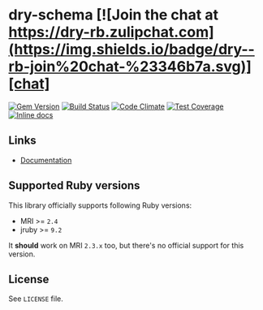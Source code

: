 [gem]: https://rubygems.org/gems/dry-schema
[travis]: https://travis-ci.org/dry-rb/dry-schema
[codeclimate]: https://codeclimate.com/github/dry-rb/dry-schema
[chat]: https://dry-rb.zulipchat.com
[inchpages]: http://inch-ci.org/github/dry-rb/dry-schema

# dry-schema [![Join the chat at https://dry-rb.zulipchat.com](https://img.shields.io/badge/dry--rb-join%20chat-%23346b7a.svg)][chat]

[![Gem Version](https://badge.fury.io/rb/dry-schema.svg)][gem]
[![Build Status](https://travis-ci.org/dry-rb/dry-schema.svg?branch=master)][travis]
[![Code Climate](https://codeclimate.com/github/dry-rb/dry-schema/badges/gpa.svg)][codeclimate]
[![Test Coverage](https://codeclimate.com/github/dry-rb/dry-schema/badges/coverage.svg)][codeclimate]
[![Inline docs](http://inch-ci.org/github/dry-rb/dry-schema.svg?branch=master)][inchpages]

## Links

* [Documentation](http://dry-rb.org/gems/dry-schema)

## Supported Ruby versions

This library officially supports following Ruby versions:

* MRI >= `2.4`
* jruby >= `9.2`

It **should** work on MRI `2.3.x` too, but there's no official support for this version.

## License

See `LICENSE` file.

